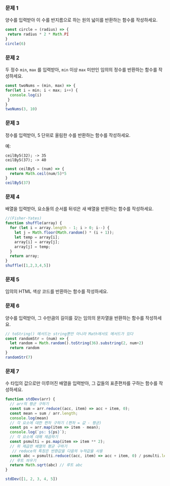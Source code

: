 ### 문제 1

양수를 입력받아 이 수를 반지름으로 하는 원의 넓이를 반환하는 함수를 작성하세요.
```js
const circle = (radius) => {
 return radius * 2 * Math.PI
}
circle(6)
```

### 문제 2

두 정수 `min`, `max` 를 입력받아, `min` 이상 `max` 미만인 임의의 정수를 반환하는 함수를 작성하세요.
```js
const twoNums = (min, max) => {
for(let i = min; i < max; i++) {
  console.log(i)
 }
}
twoNums(3, 10)

```

### 문제 3

정수를 입력받아, 5 단위로 올림한 수를 반환하는 함수를 작성하세요.

예:
```
ceilBy5(32); -> 35
ceilBy5(37); -> 40
```
```js
const ceilBy5 = (num) => {
  return Math.ceil(num/5)*5
}
ceilBy5(37)
```

### 문제 4

배열을 입력받아, 요소들의 순서를 뒤섞은 새 배열을 반환하는 함수를 작성하세요.
```js
//(Fisher-Yates)
function shuffle(array) {
  for (let i = array.length - 1; i > 0; i--) {
    let j = Math.floor(Math.random() * (i + 1));
    let temp = array[i];
    array[i] = array[j];
    array[j] = temp;
  }
  return array;
}
shuffle([1,2,3,4,5])
```
### 문제 5

임의의 HTML 색상 코드를 반환하는 함수를 작성하세요.

### 문제 6

양수를 입력받아, 그 수만큼의 길이를 갖는 임의의 문자열을 반환하는 함수를 작성하세요.
```js
// toString() 메서드는 string뿐만 아니라 Math에서도 메서드가 있다 
const randomStr = (num) => {
  let random = Math.random().toString(36).substring(2, num+2)
  return random
}
randomStr(7)
```
### 문제 7

수 타입의 값으로만 이루어진 배열을 입력받아, 그 값들의 표준편차를 구하는 함수를 작성하세요.
```js
function stdDev(arr) {
  // arr의 평균 구하기
  const sum = arr.reduce((acc, item) => acc + item, 0);
  const mean = sum / arr.length;
  console.log(mean)
  // 각 요소에 대한 편차 구하기 (편차 = 값 - 평균)
  const ps = arr.map(item => item - mean);
  console.log(`ps: ${ps}`);
  // 각 요소에 대해 제곱하기
  const psmulti = ps.map(item => item ** 2);
  // 위 제곱한 배열의 평균 구하기
   // reduce의 특징은 반환값을 다음의 누적값을 사용
  const abc = psmulti.reduce((acc, item) => acc + item, 0) / psmulti.length;
  // 루트 씌우기 
  return Math.sqrt(abc) // 루트 abc
}

stdDev([1, 2, 3, 4, 5])
```
